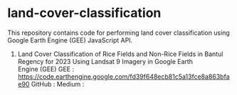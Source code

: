 # land-cover-classification
This repository contains code for performing land cover classification using Google Earth Engine (GEE) JavaScript API.

1. Land Cover Classification of Rice Fields and Non-Rice Fields in Bantul Regency for 2023 Using Landsat 9 Imagery in Google Earth Engine (GEE)
GEE : https://code.earthengine.google.com/fd39f648ecb81c5a13fce8a863bfae90
GitHub : 
Medium : 
